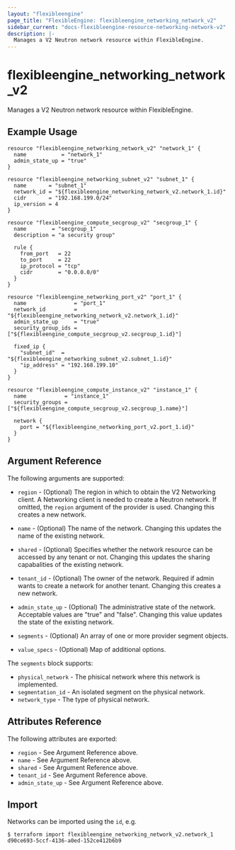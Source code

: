 ```yaml
---
layout: "flexibleengine"
page_title: "FlexibleEngine: flexibleengine_networking_network_v2"
sidebar_current: "docs-flexibleengine-resource-networking-network-v2"
description: |-
  Manages a V2 Neutron network resource within FlexibleEngine.
---
```


# flexibleengine\_networking\_network_v2

Manages a V2 Neutron network resource within FlexibleEngine.

## Example Usage

```hcl
resource "flexibleengine_networking_network_v2" "network_1" {
  name           = "network_1"
  admin_state_up = "true"
}

resource "flexibleengine_networking_subnet_v2" "subnet_1" {
  name       = "subnet_1"
  network_id = "${flexibleengine_networking_network_v2.network_1.id}"
  cidr       = "192.168.199.0/24"
  ip_version = 4
}

resource "flexibleengine_compute_secgroup_v2" "secgroup_1" {
  name        = "secgroup_1"
  description = "a security group"

  rule {
    from_port   = 22
    to_port     = 22
    ip_protocol = "tcp"
    cidr        = "0.0.0.0/0"
  }
}

resource "flexibleengine_networking_port_v2" "port_1" {
  name               = "port_1"
  network_id         = "${flexibleengine_networking_network_v2.network_1.id}"
  admin_state_up     = "true"
  security_group_ids = ["${flexibleengine_compute_secgroup_v2.secgroup_1.id}"]

  fixed_ip {
    "subnet_id"  = "${flexibleengine_networking_subnet_v2.subnet_1.id}"
    "ip_address" = "192.168.199.10"
  }
}

resource "flexibleengine_compute_instance_v2" "instance_1" {
  name            = "instance_1"
  security_groups = ["${flexibleengine_compute_secgroup_v2.secgroup_1.name}"]

  network {
    port = "${flexibleengine_networking_port_v2.port_1.id}"
  }
}
```

## Argument Reference

The following arguments are supported:

* `region` - (Optional) The region in which to obtain the V2 Networking client.
    A Networking client is needed to create a Neutron network. If omitted, the
    `region` argument of the provider is used. Changing this creates a new
    network.

* `name` - (Optional) The name of the network. Changing this updates the name of
    the existing network.

* `shared` - (Optional)  Specifies whether the network resource can be accessed
    by any tenant or not. Changing this updates the sharing capabalities of the
    existing network.

* `tenant_id` - (Optional) The owner of the network. Required if admin wants to
    create a network for another tenant. Changing this creates a new network.

* `admin_state_up` - (Optional) The administrative state of the network.
    Acceptable values are "true" and "false". Changing this value updates the
    state of the existing network.

* `segments` - (Optional) An array of one or more provider segment objects.

* `value_specs` - (Optional) Map of additional options.

The `segments` block supports:

* `physical_network` - The phisical network where this network is implemented.
* `segmentation_id` - An isolated segment on the physical network.
* `network_type` - The type of physical network.

## Attributes Reference

The following attributes are exported:

* `region` - See Argument Reference above.
* `name` - See Argument Reference above.
* `shared` - See Argument Reference above.
* `tenant_id` - See Argument Reference above.
* `admin_state_up` - See Argument Reference above.

## Import

Networks can be imported using the `id`, e.g.

```
$ terraform import flexibleengine_networking_network_v2.network_1 d90ce693-5ccf-4136-a0ed-152ce412b6b9
```
